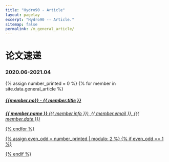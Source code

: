 ```yaml
---
title: "Hydro90 - Article"
layout: pagelay
excerpt: "Hydro90 -- Article."
sitemap: false
permalink: /m_general_article/
---
```



# 论文速递
### 2020.06-2021.04
{% assign number_printed = 0 %}
{% for member in site.data.general_article %}

<div class="col-sm-12 clearfix">
  <h5>  <a href="{{ member.url }}"> {{member.no}} - {{ member.title }} </h5>
   <i> <b> {{ member.name }} </b>({{ member.info }}), {{ member.email }},</i> <i> ({{ member.date }})</i>
</div>

{% endfor %}

{% assign even_odd = number_printed | modulo: 2 %}
{% if even_odd == 1 %}
</div>
{% endif %}